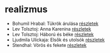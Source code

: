 # realizmus

- Bohumil Hrabal: Tükrök árulása [részletek](_details/Bohumil%20Hrabal.md#id_451)
- Lev Tolsztoj: Anna Karenina [részletek](_details/Lev%20Tolsztoj.md#id_778)
- Lev Tolsztoj: Háború és béke [részletek](_details/Lev%20Tolsztoj.md#id_563)
- Ljudmila Ulickaja: Elsők és utolsók [részletek](_details/Ljudmila%20Ulickaja.md#id_1287)
- Stendhal: Vörös és fekete [részletek](_details/Stendhal.md#id_562)